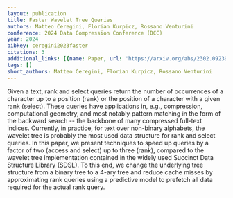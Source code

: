 ```yaml
---
layout: publication
title: Faster Wavelet Tree Queries
authors: Matteo Ceregini, Florian Kurpicz, Rossano Venturini
conference: 2024 Data Compression Conference (DCC)
year: 2024
bibkey: ceregini2023faster
citations: 3
additional_links: [{name: Paper, url: 'https://arxiv.org/abs/2302.09239'}]
tags: []
short_authors: Matteo Ceregini, Florian Kurpicz, Rossano Venturini
---
```

Given a text, rank and select queries return the number of occurrences of a
character up to a position (rank) or the position of a character with a given
rank (select). These queries have applications in, e.g., compression,
computational geometry, and most notably pattern matching in the form of the
backward search -- the backbone of many compressed full-text indices.
Currently, in practice, for text over non-binary alphabets, the wavelet tree is
probably the most used data structure for rank and select queries.
  In this paper, we present techniques to speed up queries by a factor of two
(access and select) up to three (rank), compared to the wavelet tree
implementation contained in the widely used Succinct Data Structure Library
(SDSL). To this end, we change the underlying tree structure from a binary tree
to a 4-ary tree and reduce cache misses by approximating rank queries using a
predictive model to prefetch all data required for the actual rank query.